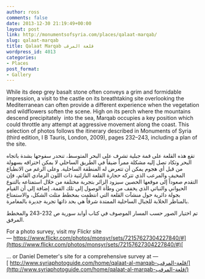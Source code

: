 ```yaml
---
author: ross
comments: false
date: 2013-12-30 21:19:49+00:00
layout: post
link: http://monumentsofsyria.com/places/qalaat-marqab/
slug: qalaat-marqab
title: Qalaat Marqab قلعة المرقب
wordpress_id: 4013
categories:
- Places
post_format:
- Gallery
---
```


While its deep grey basalt stone often conveys a grim and formidable impression, a visit to the castle on its breathtaking site overlooking the Mediterranean can often provide a different experience when the vegetation and wildflowers soften the scene. High on its perch where the mountains descend precipitately  into the sea, Marqab occupies a key position which could throttle any attempt at aggressive movement along the coast.
This selection of photos follows the itinerary described in Monuments of Syria (third edition, I B Tauris, London, 2009), pages 232–243, including a plan of the site.


تقع هذه القلعة على قمة جبلية تشرف على البحر المتوسط، تنحدر سفوحها بشدة باتجاه البحر وتكاد تصل إليه مشكلة ممراً ضيقاً في الطريق الساحلي لا يمكن اختراقه بسهولة من قبل أي هجوم يمكن أن تتعرض له المنطقة الساحلية. وعلى الرغم من الانطباع المخيف والمرعب الذي تتركه حجارة القلعة البازلتية ذات اللون الرمادي القاتم، فإن التقدم صعوداً إلى موقعها الحصين سيزود الزائر بتجربة مختلفة من خلال استمتاعه بالتنوع الحيواني والنباتي الذي يخفف من وطأة الوصول إلى تلك القمة، إضافة إلى أن القيام بجولة دائرية حول منشآت القلعة التي انتظمت بمخطط مثلث الشكل، والاستمتاع بالمناظر الخلابة للجبال الساحلية الممتدة شرقاً هي بحد ذاتها تجربة جديرة بالمغامرة.




تم اختيار الصور حسب المسار الموصوف في كتاب أوابد سورية ص 232-243 والمخطط المرفق.


For a photo survey, visit my Flickr site — [https://www.flickr.com/photos/monsyr/sets/72157627304227840/#](https://www.flickr.com/photos/monsyr/sets/72157627304227840/#)[
](http://monumentsofsyria.com/places/qalaat-marqab/)

... or Daniel Demeter's site for a comprehensive survey at —[ http://www.syriaphotoguide.com/home/qalaat-al-marqab-قلعة-المرقب/](http://www.syriaphotoguide.com/home/qalaat-al-marqab-قلعة-المرقب/)
